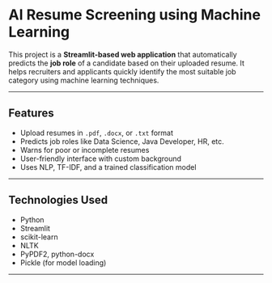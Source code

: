 # AI Resume Screening using Machine Learning

This project is a **Streamlit-based web application** that automatically predicts the **job role** of a candidate based on their uploaded resume. It helps recruiters and applicants quickly identify the most suitable job category using machine learning techniques.

---

## Features

- Upload resumes in `.pdf`, `.docx`, or `.txt` format
- Predicts job roles like Data Science, Java Developer, HR, etc.
- Warns for poor or incomplete resumes
- User-friendly interface with custom background
- Uses NLP, TF-IDF, and a trained classification model

---

## Technologies Used

- Python
- Streamlit
- scikit-learn
- NLTK
- PyPDF2, python-docx
- Pickle (for model loading)

---
